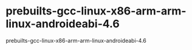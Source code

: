 prebuilts-gcc-linux-x86-arm-arm-linux-androideabi-4.6
=====================================================

prebuilts-gcc-linux-x86-arm-arm-linux-androideabi-4.6
